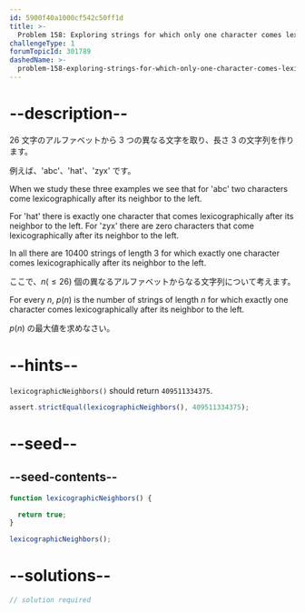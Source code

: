 ```yaml
---
id: 5900f40a1000cf542c50ff1d
title: >-
  Problem 158: Exploring strings for which only one character comes lexicographically after its neighbor to the left
challengeType: 1
forumTopicId: 301789
dashedName: >-
  problem-158-exploring-strings-for-which-only-one-character-comes-lexicographically-after-its-neighbour-to-the-left
---
```


# --description--

26 文字のアルファベットから 3 つの異なる文字を取り、長さ 3 の文字列を作ります。

例えば、'abc'、'hat'、'zyx' です。

When we study these three examples we see that for 'abc' two characters come lexicographically after its neighbor to the left.

For 'hat' there is exactly one character that comes lexicographically after its neighbor to the left. For 'zyx' there are zero characters that come lexicographically after its neighbor to the left.

In all there are 10400 strings of length 3 for which exactly one character comes lexicographically after its neighbor to the left.

ここで、$n (≤ 26)$ 個の異なるアルファベットからなる文字列について考えます。

For every $n$, $p(n)$ is the number of strings of length $n$ for which exactly one character comes lexicographically after its neighbor to the left.

$p(n)$ の最大値を求めなさい。

# --hints--

`lexicographicNeighbors()` should return `409511334375`.

```js
assert.strictEqual(lexicographicNeighbors(), 409511334375);
```

# --seed--

## --seed-contents--

```js
function lexicographicNeighbors() {

  return true;
}

lexicographicNeighbors();
```

# --solutions--

```js
// solution required
```
